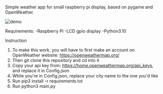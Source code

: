 Simple weather app for small raspberry pi display, based on pygame and OpenWeather.

![demo](https://github.com/user-attachments/assets/0c178bb6-be7c-44bb-bf36-910018cb88d5)

Requirements:
-Raspberry Pi
-LCD gpio display
-Python3.10


Instruction
1. To make this work, you will have to first make an account on OpenWeather website: https://openweathermap.org/
2. Then git clone this repository and cd into it
3. Copy your api key from: https://home.openweathermap.org/api_keys, and replace it in Config.json
4. While you're in Config.json, replace your city name to the one you'd like
5. Run pip3 install -r requirements.txt
6. Run python3 main.py
